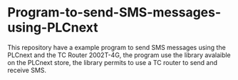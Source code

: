 # Program-to-send-SMS-messages-using-PLCnext
This repository have a example program to send SMS messages using the PLCnext and the TC Router 2002T-4G, the program use the library avalaible on the PLCnext store, the library permits to use a TC router to send and receive SMS.
